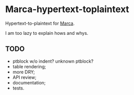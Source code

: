 # Marca-hypertext-toplaintext

Hypertext-to-plaintext for [Marca](https://github.com/sdangelo/marca).

I am too lazy to explain hows and whys.

## TODO

* ptblock w/o indent? unknown ptblock?
* table rendering;
* more DRY;
* API review;
* documentation;
* tests.

